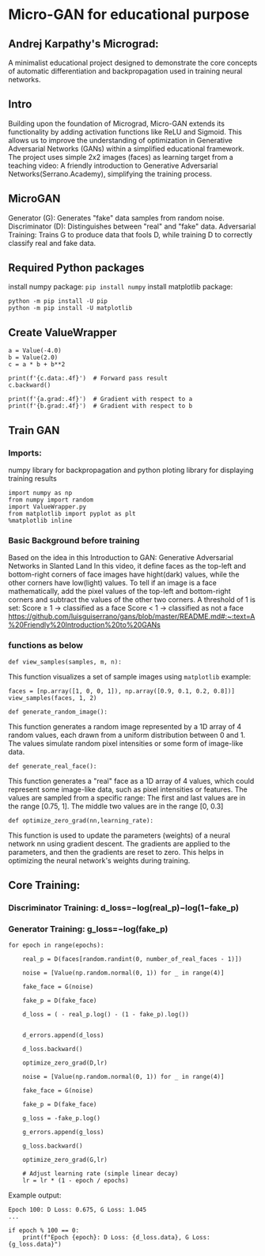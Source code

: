 # Micro-GAN for educational purpose
## Andrej Karpathy's Micrograd: 
A minimalist educational project designed to demonstrate the core concepts of automatic differentiation and backpropagation used in training neural networks. 

## Intro
Building upon the foundation of Micrograd, Micro-GAN extends its functionality by adding activation functions like ReLU and Sigmoid. This allows us to improve the understanding of optimization in Generative Adversarial Networks (GANs) within a simplified educational framework. The project uses simple 2x2 images (faces) as learning target from a teaching video: A friendly introduction to Generative Adversarial Networks(Serrano.Academy), simplifying the training process.

## MicroGAN
Generator (G): Generates "fake" data samples from random noise.
Discriminator (D): Distinguishes between "real" and "fake" data.
Adversarial Training: Trains G to produce data that fools D, while training D to correctly classify real and fake data. 

## Required Python packages
install numpy package: 
`pip install numpy` 
install matplotlib package: 
```
python -m pip install -U pip
python -m pip install -U matplotlib
```
## Create ValueWrapper 

```
a = Value(-4.0)
b = Value(2.0)
c = a * b + b**2

print(f'{c.data:.4f}')  # Forward pass result
c.backward()

print(f'{a.grad:.4f}')  # Gradient with respect to a
print(f'{b.grad:.4f}')  # Gradient with respect to b

```

## Train GAN 
### Imports: 
numpy library for backpropagation and python ploting library for displaying training results
```
import numpy as np
from numpy import random
import ValueWrapper.py
from matplotlib import pyplot as plt
%matplotlib inline
```
### Basic Background before training
Based on the idea in this Introduction to GAN: Generative Adversarial Networks in Slanted Land
In this video, it define faces as the top-left and bottom-right corners of face images have hight(dark) values, while the other corners have low(light) values. To tell if an image is a face mathematically, add the pixel values of the top-left and bottom-right corners and subtract the values of the other two corners. A threshold of 1 is set:
Score ≥ 1 → classified as a face
Score < 1 → classified as not a face
https://github.com/luisguiserrano/gans/blob/master/README.md#:~:text=A%20Friendly%20Introduction%20to%20GANs
### functions as below 
```
def view_samples(samples, m, n):
```
This function visualizes a set of sample images using `matplotlib`
example: 
```
faces = [np.array([1, 0, 0, 1]), np.array([0.9, 0.1, 0.2, 0.8])]
view_samples(faces, 1, 2)
```
```
def generate_random_image():
```
This function generates a random image represented by a 1D array of 4 random values, each drawn from a uniform distribution between 0 and 1. The values simulate random pixel intensities or some form of image-like data.
```
def generate_real_face():
```
This function generates a "real" face as a 1D array of 4 values, which could represent some image-like data, such as pixel intensities or features. The values are sampled from a specific range:
The first and last values are in the range [0.75, 1].
The middle two values are in the range [0, 0.3]
```
def optimize_zero_grad(nn,learning_rate):
``` 
This function is used to update the parameters (weights) of a neural network nn using gradient descent. The gradients are applied to the parameters, and then the gradients are reset to zero. This helps in optimizing the neural network's weights during training.

## Core Training: 
### Discriminator Training: d_loss=−log(real_p)−log(1−fake_p)

### Generator Training: g_loss=−log(fake_p)
```
for epoch in range(epochs):

    real_p = D(faces[random.randint(0, number_of_real_faces - 1)])

    noise = [Value(np.random.normal(0, 1)) for _ in range(4)]

    fake_face = G(noise)
    
    fake_p = D(fake_face)

    d_loss = ( - real_p.log() - (1 - fake_p).log()) 
   

    d_errors.append(d_loss)
    
    d_loss.backward()

    optimize_zero_grad(D,lr)

    noise = [Value(np.random.normal(0, 1)) for _ in range(4)] 

    fake_face = G(noise)
    
    fake_p = D(fake_face)

    g_loss = -fake_p.log()
    
    g_errors.append(g_loss)

    g_loss.backward()

    optimize_zero_grad(G,lr)
    
    # Adjust learning rate (simple linear decay)
    lr = lr * (1 - epoch / epochs)
```
Example output: 
```Epoch 0: D Loss: 1.382, G Loss: 0.745
Epoch 100: D Loss: 0.675, G Loss: 1.045
...
```

    if epoch % 100 == 0:
        print(f"Epoch {epoch}: D Loss: {d_loss.data}, G Loss: {g_loss.data}")
```
